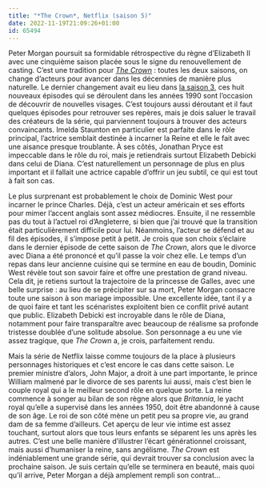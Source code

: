 ```yaml
---
title: "*The Crown*, Netflix (saison 5)"
date: 2022-11-19T21:09:26+01:00
id: 65494 
---
```


Peter Morgan poursuit sa formidable rétrospective du règne d’Elizabeth II avec une cinquième saison placée sous le signe du renouvellement de casting. C’est une tradition pour [*The Crown*](https://voiretmanger.fr/crown-morgan-netflix/) : toutes les deux saisons, on change d’acteurs pour avancer dans les décennies de manière plus naturelle. Le dernier changement avait eu lieu dans [la saison 3](https://voiretmanger.fr/crown-morgan-netflix/#3), ces huit nouveaux épisodes qui se déroulent dans les années 1990 sont l’occasion de découvrir de nouvelles visages. C’est toujours aussi déroutant et il faut quelques épisodes pour retrouver ses repères, mais je dois saluer le travail des créateurs de la série, qui parviennent toujours à trouver des acteurs convaincants. Imelda Staunton en particulier est parfaite dans le rôle principal, l’actrice semblait destinée à incarner la Reine et elle le fait avec une aisance presque troublante. À ses côtés, Jonathan Pryce est impeccable dans le rôle du roi, mais je retiendrais surtout Elizabeth Debicki dans celui de Diana. C’est naturellement un personnage de plus en plus important et il fallait une actrice capable d’offrir un jeu subtil, ce qui est tout à fait son cas.

Le plus surprenant est probablement le choix de Dominic West pour incarner le prince Charles. Déjà, c’est un acteur américain et ses efforts pour mimer l’accent anglais sont assez médiocres. Ensuite, il ne ressemble pas du tout à l’actuel roi d’Angleterre, si bien que j’ai trouvé que la transition était particulièrement difficile pour lui. Néanmoins, l’acteur se défend et au fil des épisodes, il s’impose petit à petit. Je crois que son choix s’éclaire dans le dernier épisode de cette saison de *The Crown*, alors que le divorce avec Diana a été prononcé et qu’il passe la voir chez elle. Le temps d’un repas dans leur ancienne cuisine qui se termine en eau de boudin, Dominic West révèle tout son savoir faire et offre une prestation de grand niveau. Cela dit, je retiens surtout la trajectoire de la princesse de Galles, avec une belle surprise : au lieu de se précipiter sur sa mort, Peter Morgan consacre toute une saison à son mariage impossible. Une excellente idée, tant il y a de quoi faire et tant les scénaristes exploitent bien ce conflit privé autant que public. Elizabeth Debicki est incroyable dans le rôle de Diana, notamment pour faire transparaître avec beaucoup de réalisme sa profonde tristesse doublée d’une solitude absolue. Son personnage a eu une vie assez tragique, que *The Crown* a, je crois, parfaitement rendu.

Mais la série de Netflix laisse comme toujours de la place à plusieurs personnages historiques et c’est encore le cas dans cette saison. Le premier ministre d’alors, John Major, a droit à une part importante, le prince William malmené par le divorce de ses parents lui aussi, mais c’est bien le couple royal qui a le meilleur second rôle en quelque sorte. La reine commence à songer au bilan de son règne alors que *Britannia*, le yacht royal qu’elle a supervisé dans les années 1950, doit être abandonné à cause de son âge. Le roi de son côté mène un petit peu sa propre vie, au grand dam de sa femme d’ailleurs. Cet aperçu de leur vie intime est assez touchant, surtout alors que tous leurs enfants se séparent les uns après les autres. C’est une belle manière d’illustrer l’écart générationnel croissant, mais aussi d’humaniser la reine, sans angélisme. *The Crown* est indéniablement une grande série, qui devrait trouver sa conclusion avec la prochaine saison. Je suis certain qu’elle se terminera en beauté, mais quoi qu’il arrive, Peter Morgan a déjà amplement rempli son contrat…
